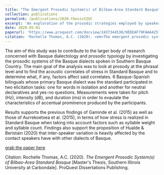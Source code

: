 ```yaml
---
title: "The Emergent Prosodic System(s) of Bilbao-Area Standard Basque"
collection: publications
permalink: /publications/2020-thesisSIUC
excerpt: 'An exploration of the prosodic strategies employed by speakers of Standard Basque.'
date: 2020-05-01
paperurl: 'https://www.proquest.com/docview/2437344538/9EDEAF79FAAA4257PQ/1?accountid=147023'
citation: 'Rochelle Thomas, A.C. (2020). <em>The emergent prosodic system(s) of bilbao-area standard basque</em> (Order No. 27833317) [Master's Thesis, Southern Illinois University at Carbondale]. ProQuest Dissertations Publishing.'
---
```


The aim of this study was to contribute to the larger body of research concerned with Basque dialectology and prosodic typology by investigating the prosodic systems of the Basque dialects spoken in Southern Basque Country. The main goal of the analysis was to look at prosody at the phrasal level and to find the acoustic correlates of stress in Standard Basque and to determine what, if any, factors affect said correlates. 6 Basque-Spanish bilinguals whose primary Basque dialect was the standard participated in two elicitation tasks: one for words in isolation and another for neutral declaratives and yes-no questions. Measurements were taken for pitch (Hz), intensity (dB), and duration (ms) in order to evaulate the characteristics of accentual prominence produced by the participants.

Results supports the previous findings of Gaminde et al. (2015) as well as those of Aurrekoetxea
et al. (2015), in terms of how stress is realized in Standard Basque when taking into account
factors such as syllable weight and syllable count. Findings also support the proposition of Hualde & Beristain (2020) that inter-speaker variation is heavily affected by the contact speakers have with other dialects of Basque.

[grab the paper here](https://www.proquest.com/docview/2437344538/9EDEAF79FAAA4257PQ/1?accountid=147023)

Citation: Rochelle Thomas, A.C. (2020). <em>The Emergent Prosodic System(s) of Bilbao-Area Standard Basque</em> [Master's Thesis, Southern Illinois University at Carbondale]. ProQuest Dissertations Publishing.
